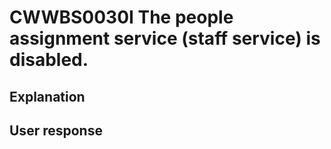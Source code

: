 # CWWBS0030I The people assignment service (staff service) is disabled.

## Explanation

## User response